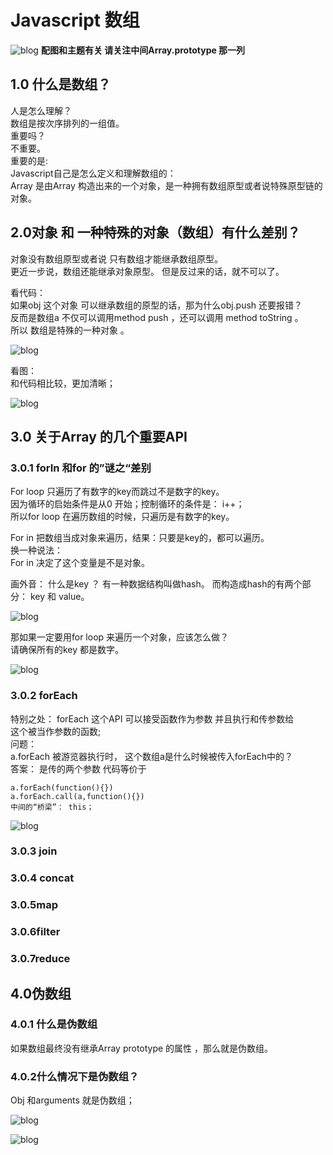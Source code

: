 # Javascript 数组
![blog](Array1.jpg)
**配图和主题有关 请关注中间Array.prototype 那一列** 



## 1.0  什么是数组？
人是怎么理解？<br>
数组是按次序排列的一组值。 <br>
重要吗？<br>
不重要。 <br>
重要的是:<br>
Javascript自己是怎么定义和理解数组的：<br>
Array 是由Array 构造出来的一个对象，是一种拥有数组原型或者说特殊原型链的对象。


## 2.0对象 和 一种特殊的对象（数组）有什么差别？
对象没有数组原型或者说 只有数组才能继承数组原型。<br>
更近一步说，数组还能继承对象原型。 但是反过来的话，就不可以了。<br>

看代码：<br>
如果obj 这个对象 可以继承数组的原型的话，那为什么obj.push 还要报错？<br>
反而是数组a 不仅可以调用method push ，还可以调用 method toString 。 <br>
所以 数组是特殊的一种对象 。<br>
 
![blog](Array2.jpg)

看图：<br>
和代码相比较，更加清晰；<br>

![blog](Array3.png)

## 3.0 关于Array 的几个重要API  
### 3.0.1 forIn 和for 的”谜之“差别

For loop 只遍历了有数字的key而跳过不是数字的key。<br>
因为循环的启始条件是从0 开始；控制循环的条件是： i++；<br>
所以for loop 在遍历数组的时候，只遍历是有数字的key。<br>

For  in 把数组当成对象来遍历，结果：只要是key的，都可以遍历。<br>
换一种说法：<br>
For in 决定了这个变量是不是对象。<br>

画外音： 什么是key ？ 有一种数据结构叫做hash。 而构造成hash的有两个部分： key 和 value。  <br>

![blog](Array4.jpg)

那如果一定要用for loop 来遍历一个对象，应该怎么做？<br>
请确保所有的key 都是数字。<br>

![blog](Array5.jpg)

### 3.0.2 forEach  
特别之处： forEach 这个API  可以接受函数作为参数 并且执行和传参数给<br>
这个被当作参数的函数;<br>
问题：<br>
 a.forEach 被游览器执行时， 这个数组a是什么时候被传入forEach中的？<br>
答案： 是传的两个参数  代码等价于 <br>
```
a.forEach(function(){})
a.forEach.call(a,function(){}) 
中间的“桥梁”： this；
```


![blog](Array6.jpg)

### 3.0.3 join 

### 3.0.4 concat 
### 3.0.5map
### 3.0.6filter 
### 3.0.7reduce

## 4.0伪数组 
### 4.0.1 什么是伪数组 
如果数组最终没有继承Array prototype 的属性 ，那么就是伪数组。<br>

### 4.0.2什么情况下是伪数组？
Obj 和arguments 就是伪数组；<br>

![blog](Array7.jpg)


![blog](Array8.jpg)



